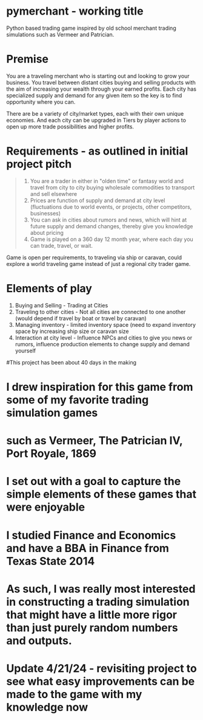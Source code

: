 # pymerchant - working title
Python based trading game inspired by old school merchant trading simulations such as Vermeer and Patrician.

# Premise
You are a traveling merchant who is starting out and looking to grow your business. You travel between distant cities buying and selling products with the aim of increasing your wealth through your earned profits. Each city has specialized supply and demand for any given item so the key is to find opportunity where you can.

There are be a variety of city/market types, each with their own unique economies. And each city can be upgraded in Tiers by player actions to open up more trade possibilities and higher profits.

# Requirements - as outlined in initial project pitch

> 1. You are a trader in either in "olden time" or fantasy world and travel from city to city buying wholesale commodities to transport and sell elsewhere
> 2. Prices are function of supply and demand at city level (fluctuations due to world events, or projects, other competitors, businesses)
> 3. You can ask in cities about rumors and news, which will hint at future supply and demand changes, thereby give you knowledge about pricing
> 4. Game is played on a 360 day 12 month year, where each day you can trade, travel, or wait.

Game is open per requirements, to traveling via ship or caravan, could explore a world traveling game instead of just a regional city trader game.

# Elements of play

1. Buying and Selling - Trading at Cities
2. Traveling to other cities - Not all cities are connected to one another (would depend if travel by boat or travel by caravan)
3. Managing inventory - limited inventory space (need to expand inventory space by increasing ship size or caravan size
4. Interaction at city level - Influence NPCs and cities to give you news or rumors, influence production elements to change supply and demand yourself



#This project has been about 40 days in the making
# I drew inspiration for this game from some of my favorite trading simulation games
# such as Vermeer, The Patrician IV, Port Royale, 1869 
# 
# I set out with a goal to capture the simple elements of these games that were enjoyable
# I studied Finance and Economics and have a BBA in Finance from Texas State 2014
#
# As such, I was really most interested in constructing a trading simulation that might have a little more rigor than just purely random numbers and outputs. 

# Update 4/21/24 - revisiting project to see what easy improvements can be made to the game with my knowledge now
